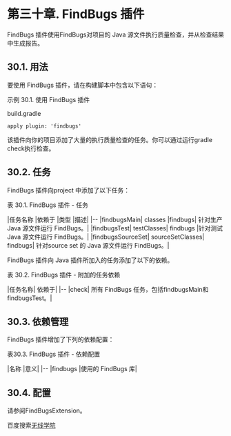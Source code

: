 # **第三十章. FindBugs 插件**
FindBugs 插件使用FindBugs对项目的 Java 源文件执行质量检查，并从检查结果中生成报告。

## **30.1. 用法**
要使用 FindBugs 插件，请在构建脚本中包含以下语句：

示例 30.1. 使用 FindBugs 插件

build.gradle
```
apply plugin: 'findbugs'
```
该插件向你的项目添加了大量的执行质量检查的任务。你可以通过运行gradle check执行检查。

## **30.2. 任务**
FindBugs 插件向project 中添加了以下任务：

表 30.1. FindBugs 插件 - 任务

|任务名称	|依赖于	|类型	|描述|
|--
|findbugsMain|	classes	|findbugs|	针对生产Java 源文件运行 FindBugs。|
|findbugsTest|	testClasses|	findbugs	|针对测试 Java 源文件运行 FindBugs。|
|findbugsSourceSet|	sourceSetClasses|	findbugs|	针对source set 的 Java 源文件运行 FindBugs。|

FindBugs 插件向 Java 插件所加入的任务添加了以下的依赖。

表 30.2. FindBugs 插件 - 附加的任务依赖

|任务名称|	依赖于|
|--
|check|	所有 FindBugs 任务，包括findbugsMain和findbugsTest。|

## **30.3. 依赖管理**
FindBugs 插件增加了下列的依赖配置：

表30.3. FindBugs 插件 ​​- 依赖配置

|名称	|意义|
|--
|findbugs	|使用的 FindBugs 库|

## **30.4. 配置**
请参阅FindBugsExtension。

百度搜索[无线学院](http://wirelesscollege.cn)
